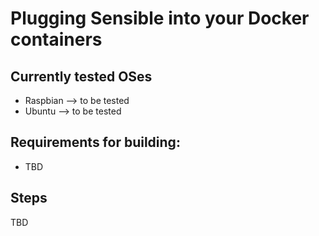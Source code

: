 # Plugging Sensible into your Docker containers

## Currently tested OSes

* Raspbian --> to be tested
* Ubuntu --> to be tested

## Requirements for building:

* TBD

## Steps

TBD

